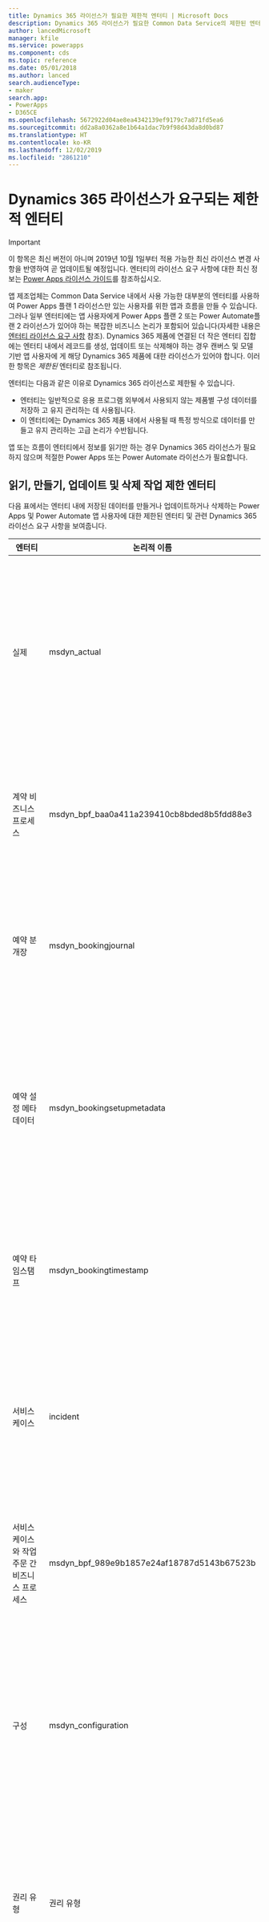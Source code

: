 ```yaml
---
title: Dynamics 365 라이선스가 필요한 제한적 엔터티 | Microsoft Docs
description: Dynamics 365 라이선스가 필요한 Common Data Service의 제한된 엔터티 목록입니다.
author: lancedMicrosoft
manager: kfile
ms.service: powerapps
ms.component: cds
ms.topic: reference
ms.date: 05/01/2018
ms.author: lanced
search.audienceType:
- maker
search.app:
- PowerApps
- D365CE
ms.openlocfilehash: 5672922d04ae8ea4342139ef9179c7a871fd5ea6
ms.sourcegitcommit: dd2a8a0362a8e1b64a1dac7b9f98d43da8d0bd87
ms.translationtype: HT
ms.contentlocale: ko-KR
ms.lasthandoff: 12/02/2019
ms.locfileid: "2861210"
---
```

# <a name="restricted-entities-requiring-dynamics-365-licenses"></a>Dynamics 365 라이선스가 요구되는 제한적 엔터티

> [!IMPORTANT]
> 이 항목은 최신 버전이 아니며 2019년 10월 1일부터 적용 가능한 최신 라이선스 변경 사항을 반영하여 곧 업데이트될 예정입니다. 엔터티의 라이선스 요구 사항에 대한 최신 정보는 [Power Apps 라이선스 가이드](https://go.microsoft.com/fwlink/?linkid=2085130)를 참조하십시오.

앱 제조업체는 Common Data Service 내에서 사용 가능한 대부분의 엔터티를 사용하여 Power Apps 플랜 1 라이선스만 있는 사용자를 위한 앱과 흐름을 만들 수 있습니다. 그러나 일부 엔터티에는 앱 사용자에게 Power Apps 플랜 2 또는 Power Automate플랜 2 라이선스가 있어야 하는 복잡한 비즈니스 논리가 포함되어 있습니다(자세한 내용은 [엔터티 라이선스 요구 사항](data-platform-entity-licenses.md) 참조). Dynamics 365 제품에 연결된 더 작은 엔터티 집합에는 엔터티 내에서 레코드를 생성, 업데이트 또는 삭제해야 하는 경우 캔버스 및 모델 기반 앱 사용자에 게 해당 Dynamics 365 제품에 대한 라이선스가 있어야 합니다. 이러한 항목은 *제한된* 엔터티로 참조됩니다.

엔터티는 다음과 같은 이유로 Dynamics 365 라이선스로 제한될 수 있습니다.

* 엔터티는 일반적으로 응용 프로그램 외부에서 사용되지 않는 제품별 구성 데이터를 저장하 고 유지 관리하는 데 사용됩니다.
* 이 엔터티에는 Dynamics 365 제품 내에서 사용될 때 특정 방식으로 데이터를 만들고 유지 관리하는 고급 논리가 수반됩니다.

앱 또는 흐름이 엔터티에서 정보를 읽기만 하는 경우 Dynamics 365 라이선스가 필요하지 않으며 적절한 Power Apps 또는 Power Automate 라이선스가 필요합니다. 

## <a name="restricted-entities-for-create-update-and-delete-operations"></a>읽기, 만들기, 업데이트 및 삭제 작업 제한 엔터티
다음 표에서는 엔터티 내에 저장된 데이터를 만들거나 업데이트하거나 삭제하는 Power Apps 및 Power Automate 앱 사용자에 대한 제한된 엔터티 및 관련 Dynamics 365 라이선스 요구 사항을 보여줍니다. 

|엔터티  |논리적 이름  |라이선스 필수  |
|---------|---------|---------|
실제 |msdyn_actual |Dynamics 365 for Field Service <br> **또는** Dynamics 365 for Project Service Automation<br>**또는** Dynamics 365 Customer Engagement 플랜 <br> **또는** Dynamics 365 계획
계약 비즈니스 프로세스 |msdyn_bpf_baa0a411a239410cb8bded8b5fdd88e3 |Dynamics 365 for Field Service<br>**또는** Dynamics 365 Customer Engagement 플랜 <br> **또는** Dynamics 365 계획
예약 분개장 | msdyn_bookingjournal|Dynamics 365 for Field Service<br>**또는** Dynamics 365 Customer Engagement 플랜 <br> **또는** Dynamics 365 계획
예약 설정 메타데이터 | msdyn_bookingsetupmetadata|Dynamics 365 for Field Service <br> **또는** Dynamics 365 for Project Service Automation<br>**또는** Dynamics 365 Customer Engagement 플랜 <br> **또는** Dynamics 365 계획
예약 타임스탬프 | msdyn_bookingtimestamp|Dynamics 365 for Field Service<br>**또는** Dynamics 365 Customer Engagement 플랜 <br> **또는** Dynamics 365 계획
서비스 케이스 | incident | Dynamics 365 for Customer Service, Enterprise Edition <br>**또는** Dynamics 365 Customer Engagement 플랜 <br> **또는** Dynamics 365 계획
서비스 케이스와 작업 주문 간 비즈니스 프로세스 |msdyn_bpf_989e9b1857e24af18787d5143b67523b |Dynamics 365 for Field Service<br>**또는** Dynamics 365 Customer Engagement 플랜 <br> **또는** Dynamics 365 계획
구성 |msdyn_configuration |Dynamics 365 for Field Service <br> **또는** Dynamics 365 for Project Service Automation<br>**또는** Dynamics 365 Customer Engagement 플랜 <br> **또는** Dynamics 365 계획
권리 유형 | 권리 유형 | Dynamics 365 for Customer Service, Enterprise Edition <br>**또는** Dynamics 365 Customer Engagement 플랜 <br> **또는** Dynamics 365 계획
추정 라인|msdyn_estimateline|Dynamics 365 for Project Service Automation<br>**또는** Dynamics 365 Customer Engagement 플랜 <br> **또는** Dynamics 365 계획
예상|msdyn_estimate |Dynamics 365 for Project Service Automation<br>**또는** Dynamics 365 Customer Engagement 플랜 <br> **또는** Dynamics 365 계획
사실|msdyn_fact |Dynamics 365 for Project Service Automation<br>**또는** Dynamics 365 Customer Engagement 플랜 <br> **또는** Dynamics 365 계획
Field Service 설정 |msdyn_fieldservicesetting |Dynamics 365 for Field Service<br>**또는** Dynamics 365 Customer Engagement 플랜 <br> **또는** Dynamics 365 계획
Field Service 시스템 작업 |msdyn_fieldservicesystemjob |Dynamics 365 for Field Service<br>**또는** Dynamics 365 Customer Engagement 플랜 <br> **또는** Dynamics 365 계획
목표 | goal | Dynamics 365 for Sales Professional, <br>**또는** Dynamics 365 for Sales, Enterprise Edition, <br>**또는** Dynamics 365 Customer Engagement 플랜 <br> **또는** Dynamics 365 계획
재고 분개장 |msdyn_inventoryjournal |Dynamics 365 for Field Service<br>**또는** Dynamics 365 Customer Engagement 플랜 <br> **또는** Dynamics 365 계획
송장 프로세스 |msdyn_bpf_d8f9dc7f099f44db9d641dd81fbd470d |Dynamics 365 for Project Service Automation<br>**또는** Dynamics 365 Customer Engagement 플랜 <br> **또는** Dynamics 365 계획
여정 | journey | Dynamics 365 for Marketing <br> **또는** Dynamics 365 Customer Engagement 플랜 <br> **또는** Dynamics 365 계획
참조 문서 | knowledgearticle | Dynamics 365 for Customer Service, Enterprise Edition <br>**또는** Dynamics 365 Customer Engagement 플랜 <br> **또는** Dynamics 365 계획
조직 구성 단위 |msdyn_organizationalunit |Dynamics 365 for Field Service <br> **또는** Dynamics 365 for Project Service Automation<br>**또는** Dynamics 365 Customer Engagement 플랜 <br> **또는** Dynamics 365 계획
제품 재고 |msdyn_productinventory |Dynamics 365 for Field Service<br>**또는** Dynamics 365 Customer Engagement 플랜 <br> **또는** Dynamics 365 계획
프로젝트 한도|msdyn_projectparameter |Dynamics 365 for Project Service Automation<br>**또는** Dynamics 365 Customer Engagement 플랜 <br> **또는** Dynamics 365 계획
프로젝트 스테이지| msdyn_bpf_665e73aa18c247d886bfc50499c73b82|Dynamics 365 for Project Service Automation<br>**또는** Dynamics 365 Customer Engagement 플랜 <br> **또는** Dynamics 365 계획
프로젝트 작업 종속성|msdyn_projecttaskdependency |Dynamics 365 for Project Service Automation<br>**또는** Dynamics 365 Customer Engagement 플랜 <br> **또는** Dynamics 365 계획
프로젝트 작업|msdyn_projecttask |Dynamics 365 for Project Service Automation<br>**또는** Dynamics 365 Customer Engagement 플랜 <br> **또는** Dynamics 365 계획
프로젝트 팀 구성원|msdyn_projecteam |Dynamics 365 for Project Service Automation<br>**또는** Dynamics 365 Customer Engagement 플랜 <br> **또는** Dynamics 365 계획
구매 주문 비즈니스 프로세스 | msdyn_bpf_2c5fe86acc8b414b8322ae571000c799|Dynamics 365 for Field Service<br>**또는** Dynamics 365 Customer Engagement 플랜 <br> **또는** Dynamics 365 계획
리소스 할당 세부 정보(더 이상 사용되지 않음)|msdyn_resourceassignmentdetail |Dynamics 365 for Project Service Automation<br>**또는** Dynamics 365 Customer Engagement 플랜 <br> **또는** Dynamics 365 계획
리소스 할당|msdyn_resourceassignment |Dynamics 365 for Project Service Automation<br>**또는** Dynamics 365 Customer Engagement 플랜 <br> **또는** Dynamics 365 계획
리소스 제한(더 이상 사용되지 않음) |msdyn_workorderresourcerestriction | Dynamics 365 for Field Service<br>**또는** Dynamics 365 Customer Engagement 플랜 <br> **또는** Dynamics 365 계획
회람 규칙 집합 | routingrule | Dynamics 365 for Customer Service, Enterprise Edition <br>**또는** Dynamics 365 Customer Engagement 플랜 <br> **또는** Dynamics 365 계획
일정 게시판 설정 |msdyn_scheduleboardsetting |Dynamics 365 for Field Service <br> **또는** Dynamics 365 for Project Service Automation<br>**또는** Dynamics 365 Customer Engagement 플랜 <br> **또는** Dynamics 365 계획
예약 매개 변수 |msdyn_schedulingparameter |Dynamics 365 for Field Service <br> **또는** Dynamics 365 for Project Service Automation<br>**또는** Dynamics 365 Customer Engagement 플랜 <br> **또는** Dynamics 365 계획
SLA| sla | Dynamics 365 for Customer Service, Enterprise Edition <br>**또는** Dynamics 365 Customer Engagement 플랜 <br> **또는** Dynamics 365 계획
시스템 사용자 스케줄러 설정 |msdyn_systemuserschedulersetting|Dynamics 365 for Field Service <br> **또는** Dynamics 365 for Project Service Automation<br>**또는** Dynamics 365 Customer Engagement 플랜 <br> **또는** Dynamics 365 계획
거래 연결|msdyn_transactionconnection |Dynamics 365 for Project Service Automation<br>**또는** Dynamics 365 Customer Engagement 플랜 <br> **또는** Dynamics 365 계획
거래 확보 경로|msdyn_transactionorigin |Dynamics 365 for Project Service Automation<br>**또는** Dynamics 365 Customer Engagement 플랜 <br> **또는** Dynamics 365 계획
거래 유형|msdyn_transactiontype |Dynamics 365 for Project Service Automation<br>**또는** Dynamics 365 Customer Engagement 플랜 <br> **또는** Dynamics 365 계획
고유 번호|msdyn_uniquenumber |Dynamics 365 for Field Service<br>**또는** Dynamics 365 Customer Engagement 플랜 <br> **또는** Dynamics 365 계획
작업 주문 비즈니스 프로세스 |msdyn_bpf_d3d97bac8c294105840e99e37a9d1c39 |Dynamics 365 for Field Service<br>**또는** Dynamics 365 Customer Engagement 플랜 <br> **또는** Dynamics 365 계획
작업 주문 세부 정보 생성 큐(더 이상 사용되지 않음)|msdyn_workorderdetailsgenerationqueue |Dynamics 365 for Field Service<br>**또는** Dynamics 365 Customer Engagement 플랜 <br> **또는** Dynamics 365 계획

## <a name="licensing"></a>라이선싱
Power Apps 및 Dynamics 365 라이선스에 대한 자세한 내용은 [라이선스 개요](../../administrator/pricing-billing-skus.md) 페이지를 참조하십시오.

